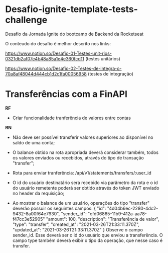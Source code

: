 # Desafio-ignite-template-tests-challenge
Desafio da Jornada Ignite do bootcamp de Backend da Rocketseat


O conteudo do desafio é melhor descrito nos links:

https://www.notion.so/Desafio-01-Testes-unit-rios-0321db2af07e4b48a85a1e4e360fcd11 (testes unitários)

https://www.notion.so/Desafio-02-Testes-de-integra-o-70a8af48044d444cb1d2c1fa00056958 (testes de integração)


# Transferências com a FinAPI
**RF**
- Criar funcionalidade tranferência de valores entre contas

**RN**
- Não deve ser possível transferir valores superiores ao disponível no saldo de uma conta;

- O balance obtido na rota apropriada deverá considerar também, todos os valores enviados ou recebidos, 
através do tipo de transação "transfer";

- Rota para enviar tranferência: /api/v1/statements/transfers/:user_id

- O id do usuário destinatário será recebido via parâmetro da rota e o id do usuário remetente poderá ser obtido através do token JWT enviado no header da requisição;

- Ao mostrar o balance de um usuário, operações do tipo "transfer" deverão possuir os seguintes campos:
{
  "id": "4d04b6ec-2280-4dc2-9432-8a00f64e7930",
	"sender_id": "cfd06865-11b9-412a-aa78-f47cc3e52905"
  "amount": 100,
  "description": "Transferência de valor",
  "type": "transfer",
  "created_at": "2021-03-26T21:33:11.370Z",
  "updated_at": "2021-03-26T21:33:11.370Z"
}
Observe o campo sender_id. Esse deverá ser o id do usuário que enviou a transferência.
O campo type também deverá exibir o tipo da operação, que nesse caso é transfer.